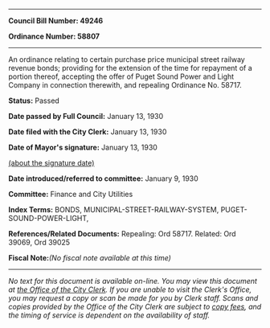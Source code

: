 

********

**Council Bill Number: 49246**
   
**Ordinance Number: 58807**
********

 An ordinance relating to certain purchase price municipal street railway revenue bonds; providing for the extension of the time for repayment of a portion thereof, accepting the offer of Puget Sound Power and Light Company in connection therewith, and repealing Ordinance No. 58717.

**Status:** Passed
   
**Date passed by Full Council:** January 13, 1930
   
**Date filed with the City Clerk:** January 13, 1930
   
**Date of Mayor's signature:** January 13, 1930
   
[(about the signature date)](/~public/approvaldate.htm)
   
   
   
**Date introduced/referred to committee:** January 9, 1930
   
**Committee:** Finance and City Utilities
   
   
**Index Terms:** BONDS, MUNICIPAL-STREET-RAILWAY-SYSTEM, PUGET-SOUND-POWER-LIGHT,

**References/Related Documents:** Repealing: Ord 58717. Related: Ord 39069, Ord 39025

**Fiscal Note:**_(No fiscal note available at this time)_
********

_No text for this document is available on-line. You may view this document at [the Office of the City Clerk](http://www.seattle.gov/leg/clerk/contactUs.htm). If you are unable to visit the Clerk's Office, you may request a copy or scan be made for you by Clerk staff. Scans and copies provided by the Office of the City Clerk are subject to [copy fees](http://clerk.seattle.gov/~public/clerkfees.htm), and the timing of service is dependent on the availability of staff._

